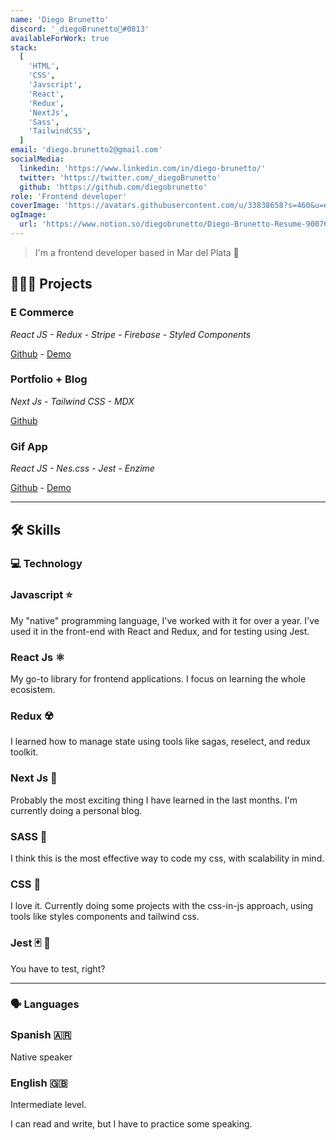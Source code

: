 ```yaml
---
name: 'Diego Brunetto'
discord: '_diegoBrunetto🌴#0813'
availableForWork: true
stack:
  [
    'HTML',
    'CSS',
    'Javscript',
    'React',
    'Redux',
    'NextJs',
    'Sass',
    'TailwindCSS',
  ]
email: 'diego.brunetto2@gmail.com'
socialMedia:
  linkedin: 'https://www.linkedin.com/in/diego-brunetto/'
  twitter: 'https://twitter.com/_diegoBrunetto'
  github: 'https://github.com/diegobrunetto'
role: 'Frontend developer'
coverImage: 'https://avatars.githubusercontent.com/u/33838658?s=460&u=eb871541d2bfc3b703f0aa77e32a7cabdd50b2e5&v=4'
ogImage:
  url: 'https://www.notion.so/diegobrunetto/Diego-Brunetto-Resume-900764c5624348f6b5dad582d84b5b46'
---
```


> I'm a frontend developer based in Mar del Plata 🌊

## **👩🏻‍💻** Projects

### E Commerce

_React JS - Redux - Stripe - Firebase - Styled Components_

[Github](https://github.com/diegobrunetto/E-commerce) - [Demo](https://db-ecommerce-app.herokuapp.com/)

### Portfolio + Blog

_Next Js - Tailwind CSS - MDX_

[Github](https://github.com/diegobrunetto/flordipardo-next)

### Gif App

_React JS - Nes.css - Jest - Enzime_

[Github](https://github.com/diegobrunetto/react-giftexpertapp) - [Demo](https://diegobrunetto.github.io/react-giftexpertapp/)

---

## 🛠 Skills

### 💻 Technology

### Javascript ⭐️

My "native" programming language, I've worked with it for over a year. I've used it in the front-end with React and Redux, and for testing using Jest.

### React Js ⚛️

My go-to library for frontend applications. I focus on learning the whole ecosistem.

### Redux ☢️

I learned how to manage state using tools like sagas, reselect, and redux toolkit.

### Next Js 🔼

Probably the most exciting thing I have learned in the last months. I'm currently doing a personal blog.

### SASS 🎨

I think this is the most effective way to code my css, with scalability in mind.

### CSS 💅

I love it. Currently doing some projects with the css-in-js approach, using tools like styles components and tailwind css.

### Jest 🃏 💨

You have to test, right?

---

### 🗣 Languages

### Spanish 🇦🇷

Native speaker

### English 🇬🇧

Intermediate level.

I can read and write, but I have to practice some speaking.
